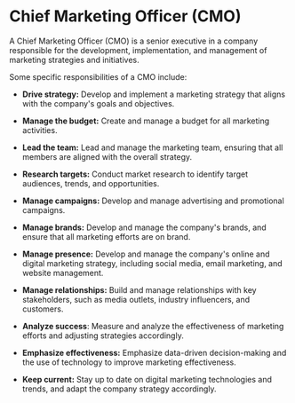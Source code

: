 # Chief Marketing Officer (CMO)

A Chief Marketing Officer (CMO) is a senior executive in a company responsible for the development, implementation, and management of marketing strategies and initiatives.

Some specific responsibilities of a CMO include:

* **Drive strategy:** Develop and implement a marketing strategy that aligns with the company's goals and objectives.

* **Manage the budget:** Create and manage a budget for all marketing activities.

* **Lead the team:** Lead and manage the marketing team, ensuring that all members are aligned with the overall strategy.

* **Research targets:** Conduct market research to identify target audiences, trends, and opportunities.

* **Manage campaigns:** Develop and manage advertising and promotional campaigns.

* **Manage brands:** Develop and manage the company's brands, and ensure that all marketing efforts are on brand.

* **Manage presence:** Develop and manage the company's online and digital marketing strategy, including social media, email marketing, and website management.

* **Manage relationships:** Build and manage relationships with key stakeholders, such as media outlets, industry influencers, and customers.

* **Analyze success**: Measure and analyze the effectiveness of marketing efforts and adjusting strategies accordingly.

* **Emphasize effectiveness:** Emphasize data-driven decision-making and the use of technology to improve marketing effectiveness.

* **Keep current:** Stay up to date on digital marketing technologies and trends, and adapt the company strategy accordingly.
